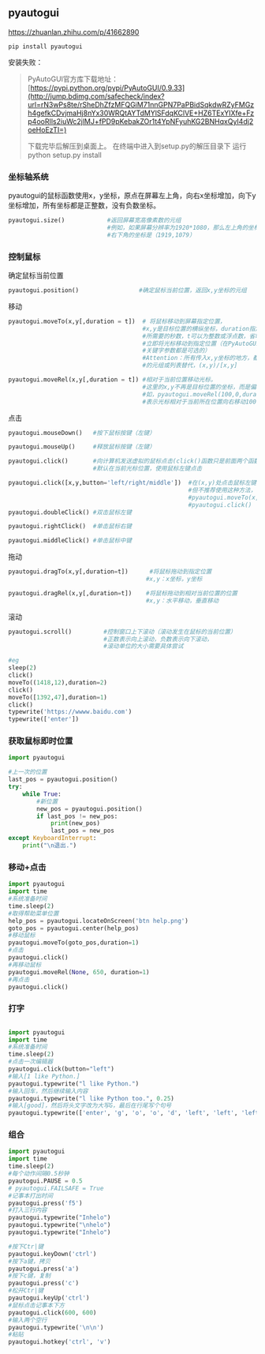 ## pyautogui

https://zhuanlan.zhihu.com/p/41662890

```
pip install pyautogui
```

安装失败：

>PyAutoGUI官方库下载地址：[https://pypi.python.org/pypi/PyAutoGUI/0.9.33](http://jump.bdimg.com/safecheck/index?url=rN3wPs8te/rSheDhZfzMFQGiM71nnGPN7PaPBidSqkdwRZyFMGzh4gefkCDvjmaHj8nYx30WRQtAYTdMYlSFdqKClVE+HZ6TExYIXfe+Fzp4ooRIls2iuWc2jlMJ+fPD9pKebakZOr1t4YpNFyuhKG2BNHqxQyI4dj2oeHoEzTI=)
>
>下载完毕后解压到桌面上。
>在终端中进入到setup.py的解压目录下
>运行python setup.py install

### 坐标轴系统

pyautogui的鼠标函数使用x，y坐标，原点在屏幕左上角，向右x坐标增加，向下y坐标增加，所有坐标都是正整数，没有负数坐标。

```python
pyautogui.size()            #返回屏幕宽高像素数的元组
                            #例如，如果屏幕分辨率为1920*1080，那么左上角的坐标为（0,0）,
                            #右下角的坐标是（1919,1079）
```

### 控制鼠标

确定鼠标当前位置

```python
pyautogui.position()                 #确定鼠标当前位置，返回x,y坐标的元组
```

移动

```python
pyautogui.moveTo(x,y[,duration = t])  # 将鼠标移动到屏幕指定位置，
                                      #x,y是目标位置的横纵坐标，duration指定鼠标光标移动到目标位置
                                      #所需要的秒数，t可以为整数或浮点数，省略duration参数表示
                                      #立即将光标移动到指定位置（在PyAutoGUI函数中，所有的duration
                                      #关键字参数都是可选的）
                                      #Attention：所有传入x,y坐标的地方，都可以用坐标x,y
                                      #的元组或列表替代，(x,y)/[x,y]

pyautogui.moveRel(x,y[,duration = t]) #相对于当前位置移动光标，
                                      #这里的x,y不再是目标位置的坐标，而是偏移量，
                                      #如，pyautogui.moveRel(100,0,duration=0.25)
                                      #表示光标相对于当前所在位置向右移动100个像素
```

点击

```python
pyautogui.mouseDown()   #按下鼠标按键（左键）

pyautogui.mouseUp()     #释放鼠标按键（左键）

pyautogui.click()       #向计算机发送虚拟的鼠标点击(click()函数只是前面两个函数调用的方便封装)
                        #默认在当前光标位置，使用鼠标左键点击

pyautogui.click([x,y,button='left/right/middle'])  #在(x,y)处点击鼠标左键、右键、中键
                                                   #但不推荐使用这种方法，下面这种方法效果更好
                                                   #pyautogui.moveTo(x,y,duration=t)
                                                   #pyautogui.click()
pyautogui.doubleClick() #双击鼠标左键

pyautogui.rightClick()  #单击鼠标右键

pyautogui.middleClick() #单击鼠标中键
```

拖动

```python
pyautogui.dragTo(x,y[,duration=t])      #将鼠标拖动到指定位置
                                       #x,y：x坐标，y坐标

pyautogui.dragRel(x,y[,duration=t])    #将鼠标拖动到相对当前位置的位置
                                       #x,y：水平移动，垂直移动
```

滚动

```python
pyautogui.scroll()         #控制窗口上下滚动（滚动发生在鼠标的当前位置）
                           #正数表示向上滚动，负数表示向下滚动，
                           #滚动单位的大小需要具体尝试
```



```python
#eg
sleep(2)
click()
moveTo((1418,12),duration=2)
click()
moveTo([1392,47],duration=1)
click()
typewrite('https://wwww.baidu.com')
typewrite(['enter'])
```

### 获取鼠标即时位置

```python
import pyautogui

#上一次的位置
last_pos = pyautogui.position()
try:
    while True:
        #新位置
        new_pos = pyautogui.position()
        if last_pos != new_pos:
            print(new_pos)
            last_pos = new_pos
except KeyboardInterrupt:
    print("\n退出.")
```

### 移动+点击

```python
import pyautogui
import time
#系统准备时间
time.sleep(2)
#取得帮助菜单位置
help_pos = pyautogui.locateOnScreen('btn help.png')
goto_pos = pyautogui.center(help_pos)
#移动鼠标
pyautogui.moveTo(goto_pos,duration=1) 
#点击
pyautogui.click()
#再移动鼠标
pyautogui.moveRel(None, 650, duration=1)
#再点击
pyautogui.click()
```

### 打字

```python

import pyautogui 
import time
#系统准备时间
time.sleep(2)
#点击一次编辑器
pyautogui.click(button="left")
#输入[1 like Python.]
pyautogui.typewrite("l like Python.")
#输入回车，然后继续输入内容
pyautogui.typewrite("l like Python too.", 0.25)
#输入[good]，然后将头文字改为大写G，最后在行尾写个句号
pyautogui.typewrite(['enter', 'g', 'o', 'o', 'd', 'left', 'left', 'left', 'backspace', 'G', 'end', '.'], 0.25)
```

### 组合

```python
import pyautogui
import time
time.sleep(2)
#每个动作间隔0.5秒钟
pyautogui.PAUSE = 0.5
# pyautogui.FAILSAFE = True
#记事本打出时间
pyautogui.press('f5')
#打入三行内容
pyautogui.typewrite("Inhelo")
pyautogui.typewrite("\nhelo")
pyautogui.typewrite("Inhelo") 

#按下Ctr|键
pyautogui.keyDown('ctrl')
#按下a键，拷贝
pyautogui.press('a')
#按下c键，复制
pyautogui.press('c')
#松开Ctr|键
pyautogui.keyUp('ctrl')
#鼠标点击记事本下方
pyautogui.click(600, 600)
#输入两个空行
pyautogui.typewrite('\n\n')
#粘贴
pyautogui.hotkey('ctrl', 'v')
```


